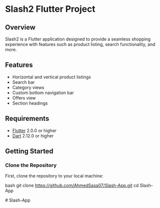 # Slash2 Flutter Project

## Overview

Slash2 is a Flutter application designed to provide a seamless shopping experience with features such as product listing, search functionality, and more.

## Features

- Horizontal and vertical product listings
- Search bar
- Category views
- Custom bottom navigation bar
- Offers view
- Section headings

## Requirements

- [Flutter](https://flutter.dev/docs/get-started/install) 2.0.0 or higher
- [Dart](https://dart.dev/get-dart) 2.12.0 or higher

## Getting Started

### Clone the Repository

First, clone the repository to your local machine:

bash
git clone https://github.com/AhmedSasa07/Slash-App.git
cd Slash-App

#   S l a s h - A p p 

